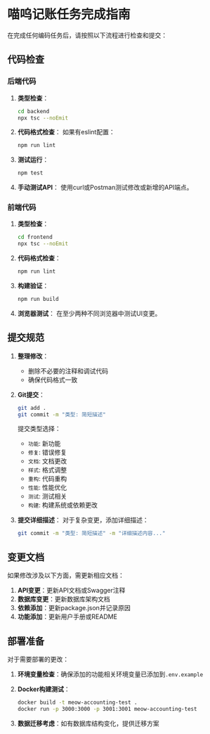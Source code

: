 # 喵呜记账任务完成指南

在完成任何编码任务后，请按照以下流程进行检查和提交：

## 代码检查

### 后端代码

1. **类型检查**：
   ```bash
   cd backend
   npx tsc --noEmit
   ```

2. **代码格式检查**：
   如果有eslint配置：
   ```bash
   npm run lint
   ```

3. **测试运行**：
   ```bash
   npm test
   ```

4. **手动测试API**：
   使用curl或Postman测试修改或新增的API端点。

### 前端代码

1. **类型检查**：
   ```bash
   cd frontend
   npx tsc --noEmit
   ```

2. **代码格式检查**：
   ```bash
   npm run lint
   ```

3. **构建验证**：
   ```bash
   npm run build
   ```

4. **浏览器测试**：
   在至少两种不同浏览器中测试UI变更。

## 提交规范

1. **整理修改**：
   - 删除不必要的注释和调试代码
   - 确保代码格式一致

2. **Git提交**：
   ```bash
   git add .
   git commit -m "类型: 简短描述"
   ```

   提交类型选择：
   - `功能`: 新功能
   - `修复`: 错误修复
   - `文档`: 文档更改
   - `样式`: 格式调整
   - `重构`: 代码重构
   - `性能`: 性能优化
   - `测试`: 测试相关
   - `构建`: 构建系统或依赖更改

3. **提交详细描述**：
   对于复杂变更，添加详细描述：
   ```bash
   git commit -m "类型: 简短描述" -m "详细描述内容..."
   ```

## 变更文档

如果修改涉及以下方面，需更新相应文档：

1. **API变更**：更新API文档或Swagger注释
2. **数据库变更**：更新数据库架构文档
3. **依赖添加**：更新package.json并记录原因
4. **功能添加**：更新用户手册或README

## 部署准备

对于需要部署的更改：

1. **环境变量检查**：确保添加的功能相关环境变量已添加到`.env.example`
2. **Docker构建测试**：
   ```bash
   docker build -t meow-accounting-test .
   docker run -p 3000:3000 -p 3001:3001 meow-accounting-test
   ```

3. **数据迁移考虑**：如有数据库结构变化，提供迁移方案